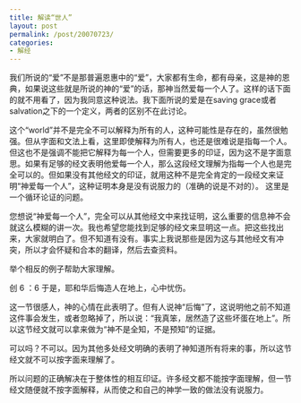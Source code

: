 ```yaml
---
title: 解读“世人”
layout: post
permalink: /post/20070723/
categories:
- 解经
---
```


我们所说的“爱”不是那普遍恩惠中的“爱”，大家都有生命，都有母亲，这是神的恩典，如果说这些就是所说的神的“爱”的话，那神当然爱每一个人了。这样的话下面的就不用看了，因为我同意这种说法。我下面所说的爱是在saving grace或者salvation之下的一个定义，两者的区别不在此讨论。  
  
这个“world”并不是完全不可以解释为所有的人，这种可能性是存在的，虽然很勉强。但从字面和文法上看，这里即使解释为所有人，也还是很难说是指每一个人。但这也不是强调不能把它解释为每一个人，但需要更多的印证，因为这不是字面意思。如果有足够的经文表明他爱每一个人，那么这段经文理解为指每一个人也是完全可以的。但如果没有其他经文的印证，就用这种不是完全肯定的一段经文来证明“神爱每一个人”，这种证明本身是没有说服力的（准确的说是不对的）。 这里是一个循环论证的问题。  
  
您想说“神爱每一个人”，完全可以从其他经文中来找证明，这么重要的信息神不会就这么模糊的讲一次。我也希望您能找到足够的经文来显明这一点。把这些找出来，大家就明白了。但不知道有没有。事实上我说那些是因为这与其他经文有冲突，所以才会怀疑和合本的翻译，然后去查资料。  
  
举个相反的例子帮助大家理解。  
  
创 6 ：6 于是，耶和华后悔造人在地上，心中忧伤。  
  
这一节很感人，神的心情在此表明了。但有人说神“后悔”了，这说明他之前不知道这件事会发生，或者忽略掉了，所以说：“我真笨，居然造了这些坏蛋在地上”。所以这节经文就可以拿来做为“神不是全知，不是预知”的证据。  
  
可以吗？不可以。因为其他多处经文明确的表明了神知道所有将来的事，所以这节经文就不可以按字面来理解了。  
  
所以问题的正确解决在于整体性的相互印证。许多经文都不能按字面理解，但一节经文随便就不按字面解释，从而使之和自己的神学一致的做法没有说服力。
